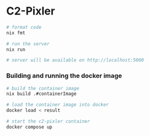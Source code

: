 # C2-Pixler

```bash
# format code
nix fmt

# run the server
nix run

# server will be available on http://localhost:5000
```

### Building and running the docker image

```bash
# build the container image
nix build .#containerImage

# load the container image into docker
docker load < result

# start the c2-pixler container
docker compose up
```
